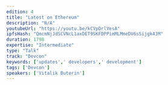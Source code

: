 ```yaml
---
edition: 4
title: "Latest on Ethereum"
description: "N/A"
youtubeUrl: "https://youtu.be/kCVpDrlVesA"
ipfsHash: "QmcmNjJdSCVNcL1axDET9SKFDPPimMLMmeDV6sSijgk4JM"
duration: 1798
expertise: "Intermediate"
type: "Talk"
track: "Devcon"
keywords: ['updates',' developers',' development']
tags: ['Devcon']
speakers: ['Vitalik Buterin']
---
```

